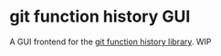 # git function history GUI

A GUI frontend for the [git function history library](https://crates.io/crates/git_function_history).
WIP
